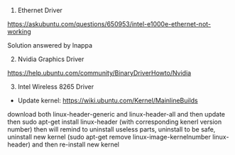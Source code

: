 1. Ethernet Driver

https://askubuntu.com/questions/650953/intel-e1000e-ethernet-not-working 

Solution answered by lnappa

2. Nvidia Graphics Driver

https://help.ubuntu.com/community/BinaryDriverHowto/Nvidia

3. Intel Wireless 8265 Driver

- Update kernel: https://wiki.ubuntu.com/Kernel/MainlineBuilds

download both linux-header-generic and linux-header-all
and then update
then sudo apt-get install linux-header (with corresponding kenerl version number)
then will remind to uninstall useless parts, uninstall
to be safe, uninstall new kernel (sudo apt-get remove linux-image-kernelnumber linux-header)
and then re-install new kernel
